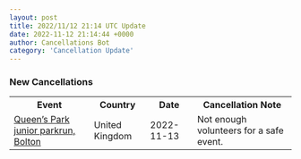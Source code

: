 ```yaml
---
layout: post
title: 2022/11/12 21:14 UTC Update
date: 2022-11-12 21:14:44 +0000
author: Cancellations Bot
category: 'Cancellation Update'
---
```


<h3>New Cancellations</h3>
<div class='hscrollable'>
<table style='width: 100%'>
    <tr>
        <th>Event</th>
        <th>Country</th>
        <th>Date</th>
        <th>Cancellation Note</th>
    </tr>
    <tr>
        <td><a href="https://www.parkrun.org.uk/queenspark-juniors">Queen’s Park junior parkrun, Bolton</a></td>
        <td>United Kingdom</td>
        <td>2022-11-13</td>
        <td>Not enough volunteers for a safe event.</td>
    </tr>
</table>
</div>
